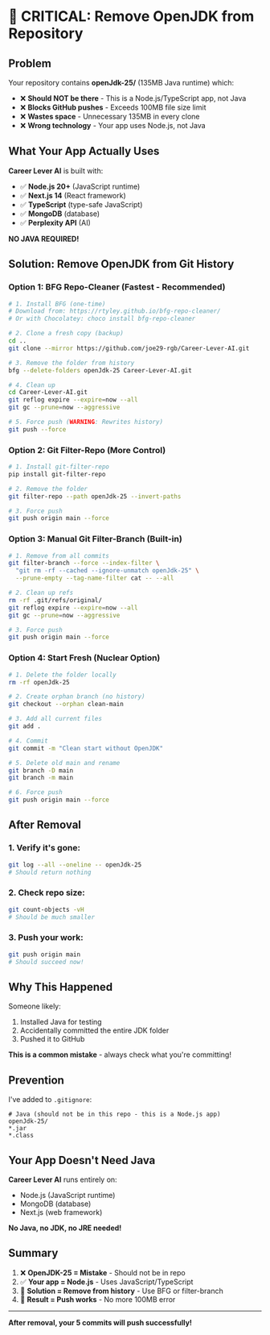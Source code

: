 # 🚨 CRITICAL: Remove OpenJDK from Repository

## Problem

Your repository contains **openJdk-25/** (135MB Java runtime) which:
- ❌ **Should NOT be there** - This is a Node.js/TypeScript app, not Java
- ❌ **Blocks GitHub pushes** - Exceeds 100MB file size limit
- ❌ **Wastes space** - Unnecessary 135MB in every clone
- ❌ **Wrong technology** - Your app uses Node.js, not Java

## What Your App Actually Uses

**Career Lever AI** is built with:
- ✅ **Node.js 20+** (JavaScript runtime)
- ✅ **Next.js 14** (React framework)
- ✅ **TypeScript** (type-safe JavaScript)
- ✅ **MongoDB** (database)
- ✅ **Perplexity API** (AI)

**NO JAVA REQUIRED!**

## Solution: Remove OpenJDK from Git History

### Option 1: BFG Repo-Cleaner (Fastest - Recommended)

```bash
# 1. Install BFG (one-time)
# Download from: https://rtyley.github.io/bfg-repo-cleaner/
# Or with Chocolatey: choco install bfg-repo-cleaner

# 2. Clone a fresh copy (backup)
cd ..
git clone --mirror https://github.com/joe29-rgb/Career-Lever-AI.git

# 3. Remove the folder from history
bfg --delete-folders openJdk-25 Career-Lever-AI.git

# 4. Clean up
cd Career-Lever-AI.git
git reflog expire --expire=now --all
git gc --prune=now --aggressive

# 5. Force push (WARNING: Rewrites history)
git push --force
```

### Option 2: Git Filter-Repo (More Control)

```bash
# 1. Install git-filter-repo
pip install git-filter-repo

# 2. Remove the folder
git filter-repo --path openJdk-25 --invert-paths

# 3. Force push
git push origin main --force
```

### Option 3: Manual Git Filter-Branch (Built-in)

```bash
# 1. Remove from all commits
git filter-branch --force --index-filter \
  "git rm -rf --cached --ignore-unmatch openJdk-25" \
  --prune-empty --tag-name-filter cat -- --all

# 2. Clean up refs
rm -rf .git/refs/original/
git reflog expire --expire=now --all
git gc --prune=now --aggressive

# 3. Force push
git push origin main --force
```

### Option 4: Start Fresh (Nuclear Option)

```bash
# 1. Delete the folder locally
rm -rf openJdk-25

# 2. Create orphan branch (no history)
git checkout --orphan clean-main

# 3. Add all current files
git add .

# 4. Commit
git commit -m "Clean start without OpenJDK"

# 5. Delete old main and rename
git branch -D main
git branch -m main

# 6. Force push
git push origin main --force
```

## After Removal

### 1. Verify it's gone:
```bash
git log --all --oneline -- openJdk-25
# Should return nothing
```

### 2. Check repo size:
```bash
git count-objects -vH
# Should be much smaller
```

### 3. Push your work:
```bash
git push origin main
# Should succeed now!
```

## Why This Happened

Someone likely:
1. Installed Java for testing
2. Accidentally committed the entire JDK folder
3. Pushed it to GitHub

**This is a common mistake** - always check what you're committing!

## Prevention

I've added to `.gitignore`:
```gitignore
# Java (should not be in this repo - this is a Node.js app)
openJdk-25/
*.jar
*.class
```

## Your App Doesn't Need Java

**Career Lever AI** runs entirely on:
- Node.js (JavaScript runtime)
- MongoDB (database)
- Next.js (web framework)

**No Java, no JDK, no JRE needed!**

## Summary

1. ❌ **OpenJDK-25 = Mistake** - Should not be in repo
2. ✅ **Your app = Node.js** - Uses JavaScript/TypeScript
3. 🔧 **Solution = Remove from history** - Use BFG or filter-branch
4. 🚀 **Result = Push works** - No more 100MB error

---

**After removal, your 5 commits will push successfully!**
